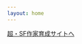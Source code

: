 ```yaml
---
layout: home
---
```


[超・SF作家育成サイトへ](http://school.genron.co.jp/works/sf/2018/students/fujinakahara/)
